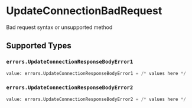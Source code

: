 # UpdateConnectionBadRequest

Bad request syntax or unsupported method


## Supported Types

### `errors.UpdateConnectionResponseBodyError1`

```python
value: errors.UpdateConnectionResponseBodyError1 = /* values here */
```

### `errors.UpdateConnectionResponseBodyError2`

```python
value: errors.UpdateConnectionResponseBodyError2 = /* values here */
```

